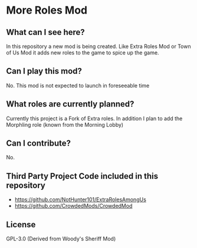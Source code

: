 # More Roles Mod

## What can I see here?

In this repository a new mod is being created. Like Extra Roles Mod or Town of Us Mod it adds new roles to the game to spice up the game. 

## Can I play this mod?

No. This mod is not expected to launch in foreseeable time

## What roles are currently planned?

Currently this project is a Fork of Extra roles. In addition I plan to add the Morphling role (known from the Morning Lobby) 

## Can I contribute?

No.

## Third Party Project Code included in this repository
- https://github.com/NotHunter101/ExtraRolesAmongUs
- https://github.com/CrowdedMods/CrowdedMod

## License
GPL-3.0 (Derived from Woody's Sheriff Mod)

